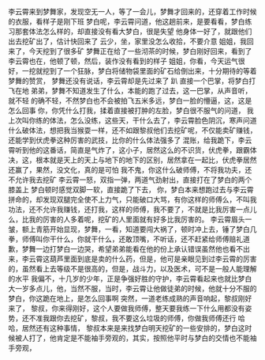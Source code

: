 李云霄来到梦舞家，发现空无一人，等了一会儿，梦舞才回来的，还穿着工作时候的衣服，看样子是刚下班
梦白呢，李云霄问道，他这趟前来，是要看看，梦白练习那套体法怎么样的，却直接没有看大梦白，很是失望
他身体一好了，就跟他们出去挖矿出了，估计快回来了
云少，坐，家里没怎么收拾，不要介意
姐姐，我回来了，今天挖到了很多矿
梦舞正在给了一些沏茶的时候，梦白刚好回来，看到了李云霄也在，他顿了顿，然后，装作没有看到的样子
姐姐，你看，今天运气很好，一挖就挖到了一个狂脉，梦白将储物袋里面的矿石给倒出来，十分期待的等着梦舞的赞赏，
梦舞还没有说话，李云霄却是先过来了
趴
直接一个巴掌，将梦白打飞在地
弟弟，梦舞不知道发生了什么，本能的跑了过去，这一巴掌，从声音听，就不轻
的确不轻，不然梦白也不会被拍飞五米多远，梦白一脸的懵逼，这，这是怎么回事
你，你凭什么打我，揉着直接被打肿的左脸，梦白很不服气的问道，
我上次叫你练的体法，怎么没练，这些天，干什么去了，李云霄脸色阴沉，寒声问道
什么破体法，想把我当猴耍一样，还不如跟黎叔他们去挖矿呢，不仅能卖矿赚钱，还能学到伏虎拳这种厉害的武技，比你的什么体法强多了
混账，给我跪下，李云霄听到他的这番话，简直是气炸了，这小子，居然这么的不识货，伏虎拳，跟霸体决，这，根本就是天上的天上与地下的地下的区别，居然拿在一起比，伏虎拳居然还赢了，果然，没文化，真的是可怕
我不鬼，你这什么破师傅，不将我功夫，还不允许我去挖矿
李云霄一怒，双指一弹，两道气劲射出，直接打在了梦白的两个膝盖上
梦白顿时感觉双脚一软，直接跪了下去，
你，梦白本来想跑过去与李云霄拼命的，却发现双腿完全使不上力气，只能破口大骂，有你这样的师傅么，不叫我功法，还不允许我赚钱，还打我，这样的师傅，我不要了，不就是比我厉害一点儿么，比我的厉害的人多着呢，挖矿的人里面就有好多比我厉害的。
李云霄眉头一皱，额上青筋开始显现，梦舞，一看，知道要闯大祸了，顿时冲上去，锤了梦白几拳，师傅叫你干什么，你就干什么，还敢顶嘴，不听话，还不赶紧给师傅赔礼道歉，梦舞一边打梦白一边哭，希望弟弟能看在他的份上承认错误虽然他也看不出来，李云霄这葫芦里面到底是卖的什么药，但是，他可是亲眼见到过李云霄的厉害的，虽然看上去等级不是很高的，但是，战斗力，以及医术，可不是一般人能理解的水平
我偏不，十几岁的少年，正是争强好胜的守护，李云霄看起来也就比梦白大一岁多点儿，他，当然不服，当时，李云霄让他做徒弟的时候，他就十分不服的
梦白，你这跪在地上，是怎么回事啊
突然，一道老练成熟的声音响起，黎叔刚好来了，
黎叔，你来得刚好，这个人要做我师傅，整天要我练一下什么用都没有姿势，还不准我跟你去挖矿，黎叔，我不要这么垃圾的师傅，你做我师傅还行
哈哈，居然还有这种事情，
黎叔本来是来找梦白明天挖矿的一些安排的，梦白这时候被人打了，他肯定是不能袖手旁观的，其实，按照他平时与梦白的交情也不能袖手旁观，
